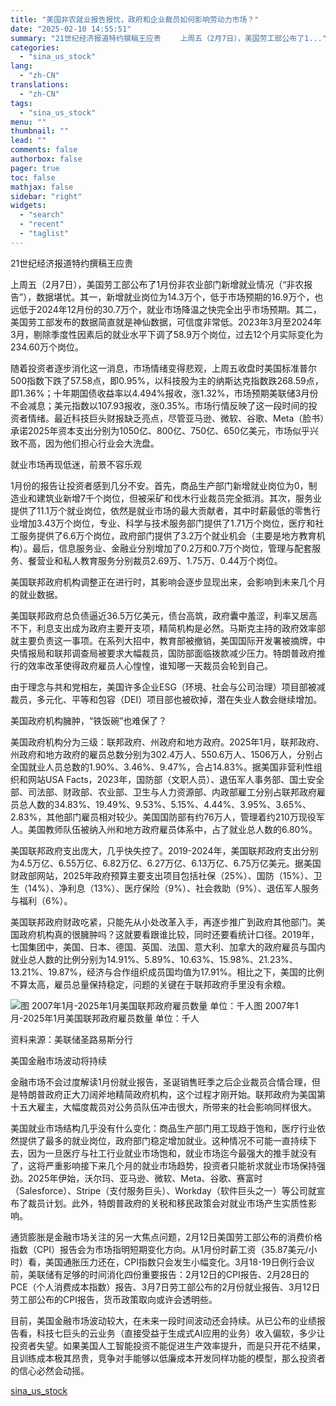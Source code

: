 ```yaml
---
title: "美国非农就业报告报忧，政府和企业裁员如何影响劳动力市场？"
date: "2025-02-10 14:55:51"
summary: "21世纪经济报道特约撰稿王应贵 　　上周五（2月7日），美国劳工部公布了1..."
categories:
  - "sina_us_stock"
lang:
  - "zh-CN"
translations:
  - "zh-CN"
tags:
  - "sina_us_stock"
menu: ""
thumbnail: ""
lead: ""
comments: false
authorbox: false
pager: true
toc: false
mathjax: false
sidebar: "right"
widgets:
  - "search"
  - "recent"
  - "taglist"
---
```


21世纪经济报道特约撰稿王应贵

上周五（2月7日），美国劳工部公布了1月份非农业部门新增就业情况（“非农报告”），数据堪忧。其一，新增就业岗位为14.3万个，低于市场预期的16.9万个，也远低于2024年12月份的30.7万个，就业市场降温之快完全出乎市场预期。其二，美国劳工部发布的数据简直就是神仙数据，可信度非常低。2023年3月至2024年3月，剔除季度性因素后的就业水平下调了58.9万个岗位，过去12个月实际变化为234.60万个岗位。

随着投资者逐步消化这一消息，市场情绪变得悲观，上周五收盘时美国标准普尔500指数下跌了57.58点，即0.95%，以科技股为主的纳斯达克指数跌268.59点，即1.36%；十年期国债收益率以4.494%报收，涨1.32%，市场预期美联储3月份不会减息；美元指数以107.93报收，涨0.35%。市场行情反映了这一段时间的投资者情绪。最近科技巨头财报缺乏亮点，尽管亚马逊、微软、谷歌、Meta（脸书）承诺2025年资本支出分别为1050亿、800亿、750亿、650亿美元，市场似乎兴致不高，因为他们担心行业会大洗盘。

就业市场再现低迷，前景不容乐观

1月份的报告让投资者感到几分不安。首先，商品生产部门新增就业岗位为0，制造业和建筑业新增7千个岗位，但被采矿和伐木行业裁员完全抵消。其次，服务业提供了11.1万个就业岗位，依然是就业市场的最大贡献者，其中时薪最低的零售行业增加3.43万个岗位，专业、科学与技术服务部门提供了1.71万个岗位，医疗和社工服务提供了6.6万个岗位，政府部门提供了3.2万个就业机会（主要是地方教育机构）。最后，信息服务业、金融业分别增加了0.2万和0.7万个岗位，管理与配套服务、餐营业和私人教育服务分别裁员2.69万、1.75万、0.44万个岗位。

美国联邦政府机构调整正在进行时，其影响会逐步显现出来，会影响到未来几个月的就业数据。

美国联邦政府总负债逼近36.5万亿美元，债台高筑，政府囊中羞涩，利率又居高不下，利息支出成为政府主要开支项，精简机构是必然。马斯克主持的政府效率部就主要负责这一事项。在系列大招中，教育部被撤销，美国国际开发署被摘牌，中央情报局和联邦调查局被要求大幅裁员，国防部面临拨款减少压力。特朗普政府推行的效率改革使得政府雇员人心惶惶，谁知哪一天裁员会轮到自己。

由于理念与共和党相左，美国许多企业ESG（环境、社会与公司治理）项目部被减裁员，多元化、平等和包容（DEI）项目部也被砍掉，潜在失业人数会继续增加。

美国政府机构臃肿，“铁饭碗”也难保了？

美国政府机构分为三级：联邦政府、州政府和地方政府。2025年1月，联邦政府、州政府和地方政府的雇员总数分别为302.4万人、550.6万人、1506万人，分别占全国就业人员总数的1.90%、3.46%、9.47%，合占14.83%。据美国非营利性组织和网站USA Facts，2023年，国防部（文职人员）、退伍军人事务部、国土安全部、司法部、财政部、农业部、卫生与人力资源部、内政部雇工分别占联邦政府雇员总人数的34.83%、19.49%、9.53%、5.15%、4.44%、3.95%、3.65%、2.83%，其他部门雇员相对较少。美国国防部有约76万人，管理着约210万现役军人。美国教师队伍被纳入州和地方政府雇员体系中，占了就业总人数的6.80%。

美国联邦政府支出庞大，几乎快失控了。2019-2024年，美国联邦政府支出分别为4.5万亿、6.55万亿、6.82万亿、6.27万亿、6.13万亿、6.75万亿美元。据美国财政部网站，2025年政府预算主要支出项目包括社保（25%）、国防（15%）、卫生（14%）、净利息（13%）、医疗保险（9%）、社会救助（9%）、退伍军人服务与福利（6%）。

美国联邦政府财政吃紧，只能先从小处改革入手，再逐步推广到政府其他部门。美国政府机构真的很臃肿吗？这就要看跟谁比较，同时还要看统计口径。2019年，七国集团中，美国、日本、德国、英国、法国、意大利、加拿大的政府雇员与国内就业总人数的比例分别为14.91%、5.89%、10.63%、15.98%、21.23%、13.21%、19.87%，经济与合作组织成员国均值为17.91%。相比之下，美国的比例不算太高，雇员总量保持稳定，问题的关键在于联邦政府手里没有余粮。

![图 2007年1月-2025年1月美国联邦政府雇员数量 单位：千人](//n.sinaimg.cn/spider20250210/20/w622h198/20250210/6444-655228333f5960c4b0f4c26032e8a4cd.png)图 2007年1月-2025年1月美国联邦政府雇员数量 单位：千人

资料来源：美联储圣路易斯分行

美国金融市场波动将持续

金融市场不会过度解读1月份就业报告，圣诞销售旺季之后企业裁员合情合理，但是特朗普政府正大刀阔斧地精简政府机构，这个过程才刚开始。联邦政府为美国第十五大雇主，大幅度裁员对公务员队伍冲击很大，所带来的社会影响同样很大。

美国就业市场结构几乎没有什么变化：商品生产部门用工现趋于饱和，医疗行业依然提供了最多的就业岗位，政府部门稳定增加就业。这种情况不可能一直持续下去，因为一旦医疗与社工行业就业市场饱和，就业市场迄今最强大的推手就没有了，这将严重影响接下来几个月的就业市场趋势，投资者只能祈求就业市场保持强劲。2025年伊始，沃尔玛、亚马逊、微软、Meta、谷歌、赛富时（Salesforce）、Stripe（支付服务巨头）、Workday（软件巨头之一）等公司就宣布了裁员计划。此外，特朗普政府的关税和移民政策会对就业市场产生实质性影响。

通货膨胀是金融市场关注的另一大焦点问题，2月12日美国劳工部公布的消费价格指数（CPI）报告会为市场指明短期变化方向。从1月份时薪工资（35.87美元/小时）看，美国通胀压力还在，CPI指数只会发生小幅变化。3月18-19日例行会议前，美联储有足够的时间消化四份重要报告：2月12日的CPI报告、2月28日的PCE（个人消费成本指数）报告、3月7日劳工部公布的2月份就业报告、3月12日劳工部公布的CPI报告，货币政策取向或许会透明些。

目前，美国金融市场波动较大，在未来一段时间波动还会持续。从已公布的业绩报告看，科技七巨头的云业务（直接受益于生成式AI应用的业务）收入偏软，多少让投资者失望。如果美国人工智能投资不能促进生产效率提升，而是只开花不结果，且训练成本极其昂贵，竞争对手能够以低廉成本开发同样功能的模型，那么投资者的信心必然会动摇。

[sina_us_stock](https://finance.sina.com.cn/roll/2025-02-10/doc-ineiytxe3575475.shtml)
